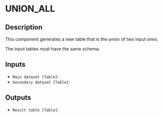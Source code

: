 
# UNION_ALL
## Description

 This component generates a new table that is the union of two input ones.

 The input tables must have the same schema.
 
## Inputs
* `Main dataset [Table]`: 
* `Secondary dataset [Table]`: 

## Outputs
* `Result table [Table]`: 
